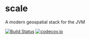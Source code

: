 scale
=====

A modern geospatial stack for the JVM

[![Build Status](https://travis-ci.org/jmarin/scale.svg)](https://travis-ci.org/jmarin/scale) [![codecov.io](https://codecov.io/github/jmarin/scale.svg?branch=master)](https://codecov.io/github/jmarin/scale?branch=master)

